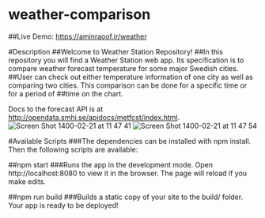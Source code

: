 # weather-comparison

##Live Demo: https://aminraoof.ir/weather

#Description
##Welcome to Weather Station Repository!
##In this repository you will find a Weather Station web app. Its specification is to compare weather forecast temperature for some major Swedish cities.
##User can check out either temperature information of one city as well as comparing two cities. This comparison can be done for a specific time or for a period of ##time on the chart.

Docs to the forecast API is at http://opendata.smhi.se/apidocs/metfcst/index.html.
![Screen Shot 1400-02-21 at 11 47 41](https://user-images.githubusercontent.com/3470922/117849976-19a6c680-b29a-11eb-9492-a08af87ef3bb.png)
![Screen Shot 1400-02-21 at 11 47 54](https://user-images.githubusercontent.com/3470922/117849994-1dd2e400-b29a-11eb-90b0-ff140aacfca9.png)


#Available Scripts
###The dependencies can be installed with npm install. Then the following scripts are available:

##npm start
###Runs the app in the development mode. Open http://localhost:8080 to view it in the browser. The page will reload if you make edits.

##npm run build
###Builds a static copy of your site to the build/ folder. Your app is ready to be deployed!
